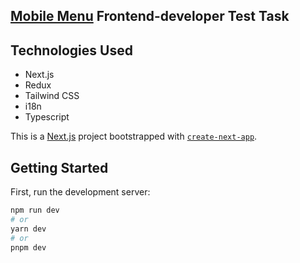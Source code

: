 ## <a href="https://mobile-menu-testtask.vercel.app/">Mobile Menu</a> Frontend-developer Test Task

## Technologies Used

- Next.js
- Redux
- Tailwind CSS
- i18n
- Typescript

This is a [Next.js](https://nextjs.org/) project bootstrapped with [`create-next-app`](https://github.com/vercel/next.js/tree/canary/packages/create-next-app).

## Getting Started

First, run the development server:

```bash
npm run dev
# or
yarn dev
# or
pnpm dev
```
